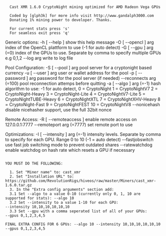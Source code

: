 ~~~~~~~~~~~~~~~~~~~~~~~~~~~~~~~~~~~~~~~~~~~~~~~~~~~~~~~~~~~~~~~~~~~~~~~~

  Cast XMR 1.6.0 CryptoNight mining optimized for AMD Radeon Vega GPUs

  Coded by [glph3k] for more info visit http://www.gandalph3000.com
  Donating 1% mining power to developer. Thanks.

  For current stats press 's'
  For seamless exit press 'q'

~~~~~~~~~~~~~~~~~~~~~~~~~~~~~~~~~~~~~~~~~~~~~~~~~~~~~~~~~~~~~~~~~~~~~~~~


Generic options:
  -h [ --help ]                 show this help message
  -O [ --opencl ] arg           index of the OpenCL plattform to use (-1 for
                                auto detect)
  -G [ --gpu ] arg (=0)         index of the GPUs to use. Separate by comma to
                                specify multiple GPUs e.g 0,1,2
  --log arg                     write to log file

Pool Configuration:
  -S [ --pool ] arg             pool server for a cryptonight based currency
  -u [ --user ] arg             user or wallet address for the pool
  -p [ --password ] arg         password for the pool server (if needed)
  --reconnects arg (=100)       pool reconnection attemps before quitting
  -a [ --algo ] arg (=-1)       hash algorithm to use: -1 for auto detect,
                                  0 = CryptoNight
                                  1 = CryptoNightV7
                                  2 = CryptoNight-Heavy
                                  3 = CryptoNight-Lite
                                  4 = CryptoNightV7-Lite
                                  5 = CryptoNightTUBE-Heavy
                                  6 = CryptoNightXTL
                                  7 = CryptoNightXHV-Heavy
                                  8 = CryptoNight-Fast
                                  9 = CryptoNightFEST
                                 10 = CryptoNightV8
  --nonicehash                  disable nicehasher support, use the full 32bit
                                nonce

Remote Access:
  -R [ --remoteaccess ]         enable remote access on 127.0.0.1:7777
  --remoteport arg (=7777)      set remote port to use

Optimizations:
  -I [ --intensity ] arg (=-1)  intensity levels. Separate by comma to specify
                                for each GPU. Range 0 to 10 (-1 = auto detect)
  --fastjobswitch               use fast job switching mode to prevent outdated
                                shares
  --ratewatchdog                enable watchdog on hash rate which resets a GPU
                                if necessary

~~~~~~~~~~~~~~~~~~~~~~~~~~~~~~~~~~~~~~~~~~~~~~~~~~~~~~~~~~~~~~~~~~~~~~~~

YOU MUST DO THE FOLLOWING:

  1. Set "Miner name" to: cast_xmr
  2. Set "Installation URL" to: https://github.com/RevolutionRigs/hiveos/raw/master/Miners/cast_xmr-1.6.0.tar.gz
  3. In the "Extra config arguments" section add:
  3.1 Set --algo to a value 0-10 (currently only 0, 1, 10 are supported for stats): --algo 10
  3.2 Set --intensity to a value 1-10 for each GPU:                                 --intensity 10,10,10,10,10,10
  3.3 Set --gpu with a comma seperated list of all of your GPUs:                    --gpus 0,1,2,3,4,5

FINAL EXTRA CONFIG FOR 6 GPUs: --algo 10 --intensity 10,10,10,10,10,10 --gpus 0,1,2,3,4,5
